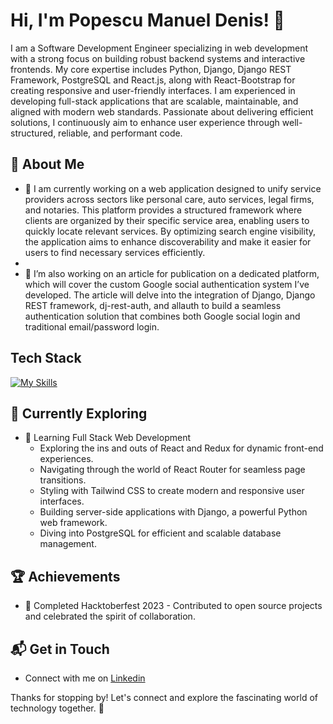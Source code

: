 # Hi, I'm Popescu Manuel Denis! 👋

I am a Software Development Engineer specializing in web development with a strong focus on building robust backend systems and interactive frontends. My core expertise includes Python, Django, Django REST Framework, PostgreSQL and React.js, along with React-Bootstrap for creating responsive and user-friendly interfaces. I am experienced in developing full-stack applications that are scalable, maintainable, and aligned with modern web standards. Passionate about delivering efficient solutions, I continuously aim to enhance user experience through well-structured, reliable, and performant code.

## 🚀 About Me

- 🔭 I am currently working on a web application designed to unify service providers across sectors like personal care, auto services, legal firms, and notaries. This platform provides a structured framework where clients are organized by their specific service area, enabling users to quickly locate relevant services. By optimizing search engine visibility, the application aims to enhance discoverability and make it easier for users to find necessary services efficiently.
- 
- 📝 I’m also working on an article for publication on a dedicated platform, which will cover the custom Google social authentication system I’ve developed. The article will delve into the integration of Django, Django REST framework, dj-rest-auth, and allauth to build a seamless authentication solution that combines both Google social login and traditional email/password login.

## Tech Stack
[![My Skills](https://skillicons.dev/icons?i=python,django,postgresql,react,js,html,css)](https://skillicons.dev)

## 🌱 Currently Exploring

- 🚀 Learning Full Stack Web Development
  - Exploring the ins and outs of React and Redux for dynamic front-end experiences.
  - Navigating through the world of React Router for seamless page transitions.
  - Styling with Tailwind CSS to create modern and responsive user interfaces.
  - Building server-side applications with Django, a powerful Python web framework.
  - Diving into PostgreSQL for efficient and scalable database management.

 ## 🏆 Achievements

- 🌟 Completed Hacktoberfest 2023 - Contributed to open source projects and celebrated the spirit of collaboration.


## 📬 Get in Touch

- Connect with me on [Linkedin](https://www.linkedin.com/in/manuel-p-5385a196/)

Thanks for stopping by! Let's connect and explore the fascinating world of technology together. 🚀



<!--

Here are some ideas to get you started:

- 🔭 I’m currently working on ...
- 🌱 I’m currently learning ...
- 👯 I’m looking to collaborate on ...
- 🤔 I’m looking for help with ...
- 💬 Ask me about ...
- 📫 How to reach me: ...
- 😄 Pronouns: ...
- ⚡ Fun fact: ...
-->
